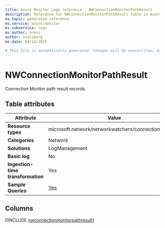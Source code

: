 ```yaml
---
title: Azure Monitor Logs reference - NWConnectionMonitorPathResult
description: Reference for NWConnectionMonitorPathResult table in Azure Monitor Logs.
ms.topic: generated-reference
ms.service: azure-monitor
ms.subservice: logs
ms.author: orens
author: osalzberg
ms.date: 04/14/2025

# This file is automatically generated. Changes will be overwritten. Do not change this file directly.
---
```


# NWConnectionMonitorPathResult

Connection Monitor path result records.


## Table attributes

|Attribute|Value|
|---|---|
|**Resource types**|microsoft.network/networkwatchers/connectionmonitors|
|**Categories**|Network|
|**Solutions**| LogManagement|
|**Basic log**|No|
|**Ingestion-time transformation**|Yes|
|**Sample Queries**|[Yes](/azure/azure-monitor/reference/queries/nwconnectionmonitorpathresult)|



## Columns
  
[!INCLUDE [nwconnectionmonitorpathresult](~/reusable-content/ce-skilling/azure/includes/azure-monitor/reference/tables/nwconnectionmonitorpathresult-include.md)]
